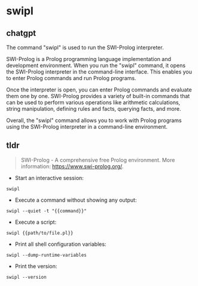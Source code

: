 # swipl 
## chatgpt 
The command "swipl" is used to run the SWI-Prolog interpreter. 

SWI-Prolog is a Prolog programming language implementation and development environment. When you run the "swipl" command, it opens the SWI-Prolog interpreter in the command-line interface. This enables you to enter Prolog commands and run Prolog programs.

Once the interpreter is open, you can enter Prolog commands and evaluate them one by one. SWI-Prolog provides a variety of built-in commands that can be used to perform various operations like arithmetic calculations, string manipulation, defining rules and facts, querying facts, and more.

Overall, the "swipl" command allows you to work with Prolog programs using the SWI-Prolog interpreter in a command-line environment. 

## tldr 
 
> SWI-Prolog - A comprehensive free Prolog environment.
> More information: <https://www.swi-prolog.org/>.

- Start an interactive session:

`swipl`

- Execute a command without showing any output:

`swipl --quiet -t "{{command}}"`

- Execute a script:

`swipl {{path/to/file.pl}}`

- Print all shell configuration variables:

`swipl --dump-runtime-variables`

- Print the version:

`swipl --version`
